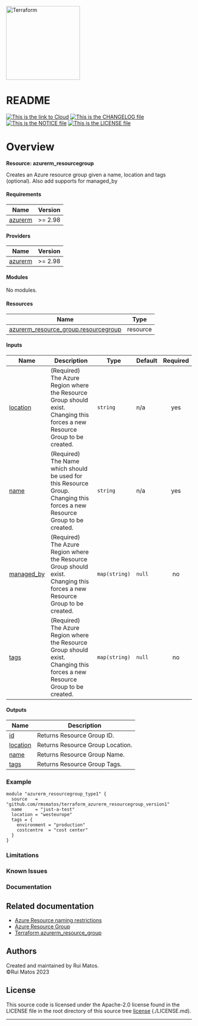 <img alt="Terraform" src="https://www.datocms-assets.com/2885/1629941242-logo-terraform-main.svg" width="200px">

# README

[![This is the link to Cloud][azure-badge]][azure] [![This is the CHANGELOG file][changelog-badge]][changelog] [![This is the NOTICE file][notice-badge]][notice] [![This is the LICENSE file][license-badge]][license]

# Overview

**Resource: azurerm_resourcegroup**

Creates an Azure resource group given a name, location and tags (optional). Also add supports for managed_by

<!-- BEGIN_TF_DOCS -->

#### Requirements

| Name | Version |
|------|---------|
| <a name="requirement_azurerm"></a> [azurerm](#requirement_azurerm) | >= 2.98 |
#### Providers

| Name | Version |
|------|---------|
| <a name="provider_azurerm"></a> [azurerm](#provider_azurerm) | >= 2.98 |
#### Modules

No modules.
#### Resources

| Name | Type |
|------|------|
| [azurerm_resource_group.resourcegroup](https://registry.terraform.io/providers/hashicorp/azurerm/latest/docs/resources/resource_group) | resource |
#### Inputs

| Name | Description | Type | Default | Required |
|------|-------------|------|---------|:--------:|
| <a name="input_location"></a> [location](#input_location) | (Required) The Azure Region where the Resource Group should exist. Changing this forces a new Resource Group to be created. | `string` | n/a | yes |
| <a name="input_name"></a> [name](#input_name) | (Required) The Name which should be used for this Resource Group. Changing this forces a new Resource Group to be created. | `string` | n/a | yes |
| <a name="input_managed_by"></a> [managed_by](#input_managed_by) | (Required) The Azure Region where the Resource Group should exist. Changing this forces a new Resource Group to be created. | `map(string)` | `null` | no |
| <a name="input_tags"></a> [tags](#input_tags) | (Required) The Azure Region where the Resource Group should exist. Changing this forces a new Resource Group to be created. | `map(string)` | `null` | no |
#### Outputs

| Name | Description |
|------|-------------|
| <a name="output_id"></a> [id](#output_id) | Returns Resource Group ID. |
| <a name="output_location"></a> [location](#output_location) | Returns Resource Group Location. |
| <a name="output_name"></a> [name](#output_name) | Returns Resource Group Name. |
| <a name="output_tags"></a> [tags](#output_tags) | Returns Resource Group Tags. |

### Example
```hcl
module "azurerm_resourcegroup_type1" {
  source   = "github.com/rmsmatos/terraform_azurerm_resourcegroup_version1"
  name     = "just-a-test"
  location = "westeurope"
  tags = {
    environment = "production"
    costcentre  = "cost center"
  }
}
```

<!-- END_TF_DOCS -->

### Limitations
### Known Issues
### Documentation

## Related documentation

* [Azure Resource naming restrictions](https://docs.microsoft.com/en-us/azure/azure-resource-manager/management/resource-name-rules)
* [Azure Resource Group](https://docs.microsoft.com/en-us/azure/azure-resource-manager/management/manage-resource-groups-portal)
* [Terraform azurerm_resource_group](https://registry.terraform.io/providers/hashicorp/azurerm/latest/docs/resources/resource_group)

## Authors
Created and maintained by Rui Matos.  
©Rui Matos 2023

## License
This source code is licensed under the Apache-2.0 license found in the
LICENSE file in the root directory of this source tree [license] (./LICENSE.md).


---

[azure]: https://portal.azure.com
[azure-badge]: https://img.shields.io/badge/cloud-Microsoft%20Azure-blue
[readme]: ./README.md
[readme-badge]: https://img.shields.io/badge/readme-information-red
[usage]: ./USAGE.md
[usage-badge]: https://img.shields.io/badge/usage-examples-lightgrey
[changelog]: ./CHANGELOG.md
[changelog-badge]: https://img.shields.io/badge/changelog-release-green
[license]: ./LICENSE.md
[license-badge]: https://img.shields.io/badge/license-%40Rui%20Matos-orange
[notice]: ./NOTICE.md
[notice-badge]: https://img.shields.io/badge/notice-%40copyright-lightgrey
